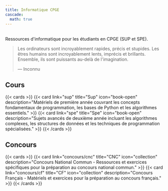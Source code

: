 ```yaml
---
title: Informatique CPGE
cascade:
  math: true
---
```


<div style="margin-top: 2rem;"></div>

Ressources d'informatique pour les étudiants en CPGE (SUP et SPE).

> Les ordinateurs sont incroyablement rapides, précis et stupides. Les êtres humains sont incroyablement lents, imprécis et brillants. Ensemble, ils sont puissants au-delà de l'imagination.
> 
> &mdash; Inconnu

## Cours

{{< cards >}}
  {{< card link="sup" title="Sup" icon="book-open" description="Matériels de première année couvrant les concepts fondamentaux de programmation, les bases de Python et les algorithmes essentiels." >}}
  {{< card link="spe" title="Spe" icon="book-open" description="Sujets avancés de deuxième année incluant les algorithmes complexes, les structures de données et les techniques de programmation spécialisées." >}}
{{< /cards >}}

## Concours

{{< cards >}}
  {{< card link="concours/cnc" title="CNC" icon="collection" description="Concours National Commun - Ressources et exercices spécifiques pour la préparation au concours national commun." >}}
  {{< card link="concours/cf" title="CF" icon="collection" description="Concours Français - Matériels et exercices pour la préparation au concours français." >}}
{{< /cards >}}

